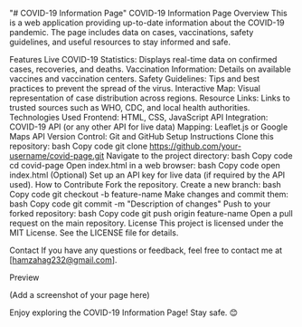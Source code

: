 "# COVID-19 Information Page" 
COVID-19 Information Page
Overview
This is a web application providing up-to-date information about the COVID-19 pandemic. The page includes data on cases, vaccinations, safety guidelines, and useful resources to stay informed and safe.

Features
Live COVID-19 Statistics: Displays real-time data on confirmed cases, recoveries, and deaths.
Vaccination Information: Details on available vaccines and vaccination centers.
Safety Guidelines: Tips and best practices to prevent the spread of the virus.
Interactive Map: Visual representation of case distribution across regions.
Resource Links: Links to trusted sources such as WHO, CDC, and local health authorities.
Technologies Used
Frontend: HTML, CSS, JavaScript
API Integration: COVID-19 API (or any other API for live data)
Mapping: Leaflet.js or Google Maps API
Version Control: Git and GitHub
Setup Instructions
Clone this repository:
bash
Copy code
git clone https://github.com/your-username/covid-page.git
Navigate to the project directory:
bash
Copy code
cd covid-page
Open index.html in a web browser:
bash
Copy code
open index.html
(Optional) Set up an API key for live data (if required by the API used).
How to Contribute
Fork the repository.
Create a new branch:
bash
Copy code
git checkout -b feature-name
Make changes and commit them:
bash
Copy code
git commit -m "Description of changes"
Push to your forked repository:
bash
Copy code
git push origin feature-name
Open a pull request on the main repository.
License
This project is licensed under the MIT License. See the LICENSE file for details.

Contact
If you have any questions or feedback, feel free to contact me at [hamzahag232@gmail.com].

Preview

(Add a screenshot of your page here)

Enjoy exploring the COVID-19 Information Page! Stay safe. 😊